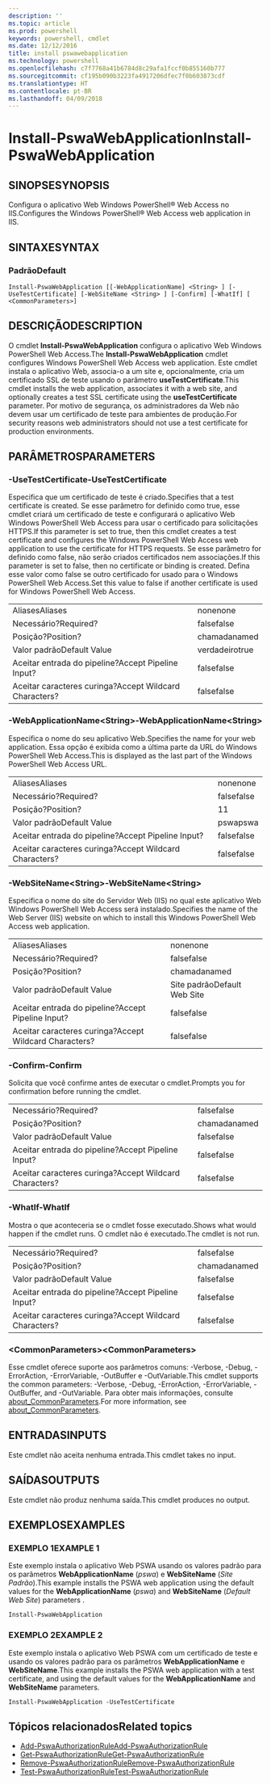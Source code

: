 ```yaml
---
description: ''
ms.topic: article
ms.prod: powershell
keywords: powershell, cmdlet
ms.date: 12/12/2016
title: install pswawebapplication
ms.technology: powershell
ms.openlocfilehash: c7f7768a41b6784d8c29afa1fccf0b855160b777
ms.sourcegitcommit: cf195b090b3223fa4917206dfec7f0b603873cdf
ms.translationtype: HT
ms.contentlocale: pt-BR
ms.lasthandoff: 04/09/2018
---
```

# <a name="install-pswawebapplication"></a><span data-ttu-id="a4aa9-103">Install-PswaWebApplication</span><span class="sxs-lookup"><span data-stu-id="a4aa9-103">Install-PswaWebApplication</span></span>

## <a name="synopsis"></a><span data-ttu-id="a4aa9-104">SINOPSE</span><span class="sxs-lookup"><span data-stu-id="a4aa9-104">SYNOPSIS</span></span>

<span data-ttu-id="a4aa9-105">Configura o aplicativo Web Windows PowerShell® Web Access no IIS.</span><span class="sxs-lookup"><span data-stu-id="a4aa9-105">Configures the Windows PowerShell® Web Access web application in IIS.</span></span>

## <a name="syntax"></a><span data-ttu-id="a4aa9-106">SINTAXE</span><span class="sxs-lookup"><span data-stu-id="a4aa9-106">SYNTAX</span></span>

### <a name="default"></a><span data-ttu-id="a4aa9-107">Padrão</span><span class="sxs-lookup"><span data-stu-id="a4aa9-107">Default</span></span>
```
Install-PswaWebApplication [[-WebApplicationName] <String> ] [-UseTestCertificate] [-WebSiteName <String> ] [-Confirm] [-WhatIf] [ <CommonParameters>]
```

## <a name="description"></a><span data-ttu-id="a4aa9-108">DESCRIÇÃO</span><span class="sxs-lookup"><span data-stu-id="a4aa9-108">DESCRIPTION</span></span>

<span data-ttu-id="a4aa9-109">O cmdlet **Install-PswaWebApplication** configura o aplicativo Web Windows PowerShell Web Access.</span><span class="sxs-lookup"><span data-stu-id="a4aa9-109">The **Install-PswaWebApplication** cmdlet configures Windows PowerShell Web Access web application.</span></span> <span data-ttu-id="a4aa9-110">Este cmdlet instala o aplicativo Web, associa-o a um site e, opcionalmente, cria um certificado SSL de teste usando o parâmetro **useTestCertificate**.</span><span class="sxs-lookup"><span data-stu-id="a4aa9-110">This cmdlet installs the web application, associates it with a web site, and optionally creates a test SSL certificate using the **useTestCertificate** parameter.</span></span> <span data-ttu-id="a4aa9-111">Por motivo de segurança, os administradores da Web não devem usar um certificado de teste para ambientes de produção.</span><span class="sxs-lookup"><span data-stu-id="a4aa9-111">For security reasons web administrators should not use a test certificate for production environments.</span></span>

## <a name="parameters"></a><span data-ttu-id="a4aa9-112">PARÂMETROS</span><span class="sxs-lookup"><span data-stu-id="a4aa9-112">PARAMETERS</span></span>

### <a name="-usetestcertificate"></a><span data-ttu-id="a4aa9-113">-UseTestCertificate</span><span class="sxs-lookup"><span data-stu-id="a4aa9-113">-UseTestCertificate</span></span>

<span data-ttu-id="a4aa9-114">Especifica que um certificado de teste é criado.</span><span class="sxs-lookup"><span data-stu-id="a4aa9-114">Specifies that a test certificate is created.</span></span> <span data-ttu-id="a4aa9-115">Se esse parâmetro for definido como true, esse cmdlet criará um certificado de teste e configurará o aplicativo Web Windows PowerShell Web Access para usar o certificado para solicitações HTTPS.</span><span class="sxs-lookup"><span data-stu-id="a4aa9-115">If this parameter is set to true, then this cmdlet creates a test certificate and configures the Windows PowerShell Web Access web application to use the certificate for HTTPS requests.</span></span> <span data-ttu-id="a4aa9-116">Se esse parâmetro for definido como false, não serão criados certificados nem associações.</span><span class="sxs-lookup"><span data-stu-id="a4aa9-116">If this parameter is set to false, then no certificate or binding is created.</span></span> <span data-ttu-id="a4aa9-117">Defina esse valor como false se outro certificado for usado para o Windows PowerShell Web Access.</span><span class="sxs-lookup"><span data-stu-id="a4aa9-117">Set this value to false if another certificate is used for Windows PowerShell Web Access.</span></span>

|||
|-|-|
| <span data-ttu-id="a4aa9-118">Aliases</span><span class="sxs-lookup"><span data-stu-id="a4aa9-118">Aliases</span></span>                              | <span data-ttu-id="a4aa9-119">none</span><span class="sxs-lookup"><span data-stu-id="a4aa9-119">none</span></span>                                 |
| <span data-ttu-id="a4aa9-120">Necessário?</span><span class="sxs-lookup"><span data-stu-id="a4aa9-120">Required?</span></span>                            | <span data-ttu-id="a4aa9-121">false</span><span class="sxs-lookup"><span data-stu-id="a4aa9-121">false</span></span>                                |
| <span data-ttu-id="a4aa9-122">Posição?</span><span class="sxs-lookup"><span data-stu-id="a4aa9-122">Position?</span></span>                            | <span data-ttu-id="a4aa9-123">chamada</span><span class="sxs-lookup"><span data-stu-id="a4aa9-123">named</span></span>                                |
| <span data-ttu-id="a4aa9-124">Valor padrão</span><span class="sxs-lookup"><span data-stu-id="a4aa9-124">Default Value</span></span>                        | <span data-ttu-id="a4aa9-125">verdadeiro</span><span class="sxs-lookup"><span data-stu-id="a4aa9-125">true</span></span>                                 |
| <span data-ttu-id="a4aa9-126">Aceitar entrada do pipeline?</span><span class="sxs-lookup"><span data-stu-id="a4aa9-126">Accept Pipeline Input?</span></span>               | <span data-ttu-id="a4aa9-127">false</span><span class="sxs-lookup"><span data-stu-id="a4aa9-127">false</span></span>                                |
| <span data-ttu-id="a4aa9-128">Aceitar caracteres curinga?</span><span class="sxs-lookup"><span data-stu-id="a4aa9-128">Accept Wildcard Characters?</span></span>          | <span data-ttu-id="a4aa9-129">false</span><span class="sxs-lookup"><span data-stu-id="a4aa9-129">false</span></span>                                |

### <a name="-webapplicationnameltstringgt"></a><span data-ttu-id="a4aa9-130">-WebApplicationName&lt;String&gt;</span><span class="sxs-lookup"><span data-stu-id="a4aa9-130">-WebApplicationName&lt;String&gt;</span></span>

<span data-ttu-id="a4aa9-131">Especifica o nome do seu aplicativo Web.</span><span class="sxs-lookup"><span data-stu-id="a4aa9-131">Specifies the name for your web application.</span></span> <span data-ttu-id="a4aa9-132">Essa opção é exibida como a última parte da URL do Windows PowerShell Web Access.</span><span class="sxs-lookup"><span data-stu-id="a4aa9-132">This is displayed as the last part of the Windows PowerShell Web Access URL.</span></span>

|||
|-|-|
| <span data-ttu-id="a4aa9-133">Aliases</span><span class="sxs-lookup"><span data-stu-id="a4aa9-133">Aliases</span></span>                              | <span data-ttu-id="a4aa9-134">none</span><span class="sxs-lookup"><span data-stu-id="a4aa9-134">none</span></span>                                 |
| <span data-ttu-id="a4aa9-135">Necessário?</span><span class="sxs-lookup"><span data-stu-id="a4aa9-135">Required?</span></span>                            | <span data-ttu-id="a4aa9-136">false</span><span class="sxs-lookup"><span data-stu-id="a4aa9-136">false</span></span>                                |
| <span data-ttu-id="a4aa9-137">Posição?</span><span class="sxs-lookup"><span data-stu-id="a4aa9-137">Position?</span></span>                            | <span data-ttu-id="a4aa9-138">1</span><span class="sxs-lookup"><span data-stu-id="a4aa9-138">1</span></span>                                    |
| <span data-ttu-id="a4aa9-139">Valor padrão</span><span class="sxs-lookup"><span data-stu-id="a4aa9-139">Default Value</span></span>                        | <span data-ttu-id="a4aa9-140">pswa</span><span class="sxs-lookup"><span data-stu-id="a4aa9-140">pswa</span></span>                                 |
| <span data-ttu-id="a4aa9-141">Aceitar entrada do pipeline?</span><span class="sxs-lookup"><span data-stu-id="a4aa9-141">Accept Pipeline Input?</span></span>               | <span data-ttu-id="a4aa9-142">false</span><span class="sxs-lookup"><span data-stu-id="a4aa9-142">false</span></span>                                |
| <span data-ttu-id="a4aa9-143">Aceitar caracteres curinga?</span><span class="sxs-lookup"><span data-stu-id="a4aa9-143">Accept Wildcard Characters?</span></span>          | <span data-ttu-id="a4aa9-144">false</span><span class="sxs-lookup"><span data-stu-id="a4aa9-144">false</span></span>                                |

### <a name="-websitenameltstringgt"></a><span data-ttu-id="a4aa9-145">-WebSiteName&lt;String&gt;</span><span class="sxs-lookup"><span data-stu-id="a4aa9-145">-WebSiteName&lt;String&gt;</span></span>

<span data-ttu-id="a4aa9-146">Especifica o nome do site do Servidor Web (IIS) no qual este aplicativo Web Windows PowerShell Web Access será instalado.</span><span class="sxs-lookup"><span data-stu-id="a4aa9-146">Specifies the name of the Web Server (IIS) website on which to install this Windows PowerShell Web Access web application.</span></span>

|||
|-|-|
| <span data-ttu-id="a4aa9-147">Aliases</span><span class="sxs-lookup"><span data-stu-id="a4aa9-147">Aliases</span></span>                              | <span data-ttu-id="a4aa9-148">none</span><span class="sxs-lookup"><span data-stu-id="a4aa9-148">none</span></span>                                 |
| <span data-ttu-id="a4aa9-149">Necessário?</span><span class="sxs-lookup"><span data-stu-id="a4aa9-149">Required?</span></span>                            | <span data-ttu-id="a4aa9-150">false</span><span class="sxs-lookup"><span data-stu-id="a4aa9-150">false</span></span>                                |
| <span data-ttu-id="a4aa9-151">Posição?</span><span class="sxs-lookup"><span data-stu-id="a4aa9-151">Position?</span></span>                            | <span data-ttu-id="a4aa9-152">chamada</span><span class="sxs-lookup"><span data-stu-id="a4aa9-152">named</span></span>                                |
| <span data-ttu-id="a4aa9-153">Valor padrão</span><span class="sxs-lookup"><span data-stu-id="a4aa9-153">Default Value</span></span>                        | <span data-ttu-id="a4aa9-154">Site padrão</span><span class="sxs-lookup"><span data-stu-id="a4aa9-154">Default Web Site</span></span>                     |
| <span data-ttu-id="a4aa9-155">Aceitar entrada do pipeline?</span><span class="sxs-lookup"><span data-stu-id="a4aa9-155">Accept Pipeline Input?</span></span>               | <span data-ttu-id="a4aa9-156">false</span><span class="sxs-lookup"><span data-stu-id="a4aa9-156">false</span></span>                                |
| <span data-ttu-id="a4aa9-157">Aceitar caracteres curinga?</span><span class="sxs-lookup"><span data-stu-id="a4aa9-157">Accept Wildcard Characters?</span></span>          | <span data-ttu-id="a4aa9-158">false</span><span class="sxs-lookup"><span data-stu-id="a4aa9-158">false</span></span>                                |

### <a name="-confirm"></a><span data-ttu-id="a4aa9-159">-Confirm</span><span class="sxs-lookup"><span data-stu-id="a4aa9-159">-Confirm</span></span>

<span data-ttu-id="a4aa9-160">Solicita que você confirme antes de executar o cmdlet.</span><span class="sxs-lookup"><span data-stu-id="a4aa9-160">Prompts you for confirmation before running the cmdlet.</span></span>

|||
|-|-|
| <span data-ttu-id="a4aa9-161">Necessário?</span><span class="sxs-lookup"><span data-stu-id="a4aa9-161">Required?</span></span>                            | <span data-ttu-id="a4aa9-162">false</span><span class="sxs-lookup"><span data-stu-id="a4aa9-162">false</span></span>                                |
| <span data-ttu-id="a4aa9-163">Posição?</span><span class="sxs-lookup"><span data-stu-id="a4aa9-163">Position?</span></span>                            | <span data-ttu-id="a4aa9-164">chamada</span><span class="sxs-lookup"><span data-stu-id="a4aa9-164">named</span></span>                                |
| <span data-ttu-id="a4aa9-165">Valor padrão</span><span class="sxs-lookup"><span data-stu-id="a4aa9-165">Default Value</span></span>                        | <span data-ttu-id="a4aa9-166">false</span><span class="sxs-lookup"><span data-stu-id="a4aa9-166">false</span></span>                                |
| <span data-ttu-id="a4aa9-167">Aceitar entrada do pipeline?</span><span class="sxs-lookup"><span data-stu-id="a4aa9-167">Accept Pipeline Input?</span></span>               | <span data-ttu-id="a4aa9-168">false</span><span class="sxs-lookup"><span data-stu-id="a4aa9-168">false</span></span>                                |
| <span data-ttu-id="a4aa9-169">Aceitar caracteres curinga?</span><span class="sxs-lookup"><span data-stu-id="a4aa9-169">Accept Wildcard Characters?</span></span>          | <span data-ttu-id="a4aa9-170">false</span><span class="sxs-lookup"><span data-stu-id="a4aa9-170">false</span></span>                                |

### <a name="-whatif"></a><span data-ttu-id="a4aa9-171">-WhatIf</span><span class="sxs-lookup"><span data-stu-id="a4aa9-171">-WhatIf</span></span>

<span data-ttu-id="a4aa9-172">Mostra o que aconteceria se o cmdlet fosse executado.</span><span class="sxs-lookup"><span data-stu-id="a4aa9-172">Shows what would happen if the cmdlet runs.</span></span>
<span data-ttu-id="a4aa9-173">O cmdlet não é executado.</span><span class="sxs-lookup"><span data-stu-id="a4aa9-173">The cmdlet is not run.</span></span>

|||
|-|-|
| <span data-ttu-id="a4aa9-174">Necessário?</span><span class="sxs-lookup"><span data-stu-id="a4aa9-174">Required?</span></span>                            | <span data-ttu-id="a4aa9-175">false</span><span class="sxs-lookup"><span data-stu-id="a4aa9-175">false</span></span>                                |
| <span data-ttu-id="a4aa9-176">Posição?</span><span class="sxs-lookup"><span data-stu-id="a4aa9-176">Position?</span></span>                            | <span data-ttu-id="a4aa9-177">chamada</span><span class="sxs-lookup"><span data-stu-id="a4aa9-177">named</span></span>                                |
| <span data-ttu-id="a4aa9-178">Valor padrão</span><span class="sxs-lookup"><span data-stu-id="a4aa9-178">Default Value</span></span>                        | <span data-ttu-id="a4aa9-179">false</span><span class="sxs-lookup"><span data-stu-id="a4aa9-179">false</span></span>                                |
| <span data-ttu-id="a4aa9-180">Aceitar entrada do pipeline?</span><span class="sxs-lookup"><span data-stu-id="a4aa9-180">Accept Pipeline Input?</span></span>               | <span data-ttu-id="a4aa9-181">false</span><span class="sxs-lookup"><span data-stu-id="a4aa9-181">false</span></span>                                |
| <span data-ttu-id="a4aa9-182">Aceitar caracteres curinga?</span><span class="sxs-lookup"><span data-stu-id="a4aa9-182">Accept Wildcard Characters?</span></span>          | <span data-ttu-id="a4aa9-183">false</span><span class="sxs-lookup"><span data-stu-id="a4aa9-183">false</span></span>                                |

### <a name="ltcommonparametersgt"></a><span data-ttu-id="a4aa9-184">&lt;CommonParameters&gt;</span><span class="sxs-lookup"><span data-stu-id="a4aa9-184">&lt;CommonParameters&gt;</span></span>

<span data-ttu-id="a4aa9-185">Esse cmdlet oferece suporte aos parâmetros comuns: -Verbose, -Debug, -ErrorAction, -ErrorVariable, -OutBuffer e -OutVariable.</span><span class="sxs-lookup"><span data-stu-id="a4aa9-185">This cmdlet supports the common parameters: -Verbose, -Debug, -ErrorAction, -ErrorVariable, -OutBuffer, and -OutVariable.</span></span>
<span data-ttu-id="a4aa9-186">Para obter mais informações, consulte [about_CommonParameters](http://go.microsoft.com/fwlink/p/?LinkID=113216).</span><span class="sxs-lookup"><span data-stu-id="a4aa9-186">For more information, see [about_CommonParameters](http://go.microsoft.com/fwlink/p/?LinkID=113216).</span></span>

## <a name="inputs"></a><span data-ttu-id="a4aa9-187">ENTRADAS</span><span class="sxs-lookup"><span data-stu-id="a4aa9-187">INPUTS</span></span>

<span data-ttu-id="a4aa9-188">Este cmdlet não aceita nenhuma entrada.</span><span class="sxs-lookup"><span data-stu-id="a4aa9-188">This cmdlet takes no input.</span></span>

## <a name="outputs"></a><span data-ttu-id="a4aa9-189">SAÍDAS</span><span class="sxs-lookup"><span data-stu-id="a4aa9-189">OUTPUTS</span></span>

<span data-ttu-id="a4aa9-190">Este cmdlet não produz nenhuma saída.</span><span class="sxs-lookup"><span data-stu-id="a4aa9-190">This cmdlet produces no output.</span></span>

## <a name="examples"></a><span data-ttu-id="a4aa9-191">EXEMPLOS</span><span class="sxs-lookup"><span data-stu-id="a4aa9-191">EXAMPLES</span></span>

### <a name="example-1"></a><span data-ttu-id="a4aa9-192">EXEMPLO 1</span><span class="sxs-lookup"><span data-stu-id="a4aa9-192">EXAMPLE 1</span></span>

<span data-ttu-id="a4aa9-193">Este exemplo instala o aplicativo Web PSWA usando os valores padrão para os parâmetros **WebApplicationName** (*pswa*) e **WebSiteName** (*Site Padrão*).</span><span class="sxs-lookup"><span data-stu-id="a4aa9-193">This example installs the PSWA web application using the default values for the **WebApplicationName** (*pswa*) and **WebSiteName** (*Default Web Site*) parameters .</span></span>

```
Install-PswaWebApplication
```

### <a name="example-2"></a><span data-ttu-id="a4aa9-194">EXEMPLO 2</span><span class="sxs-lookup"><span data-stu-id="a4aa9-194">EXAMPLE 2</span></span>

<span data-ttu-id="a4aa9-195">Este exemplo instala o aplicativo Web PSWA com um certificado de teste e usando os valores padrão para os parâmetros **WebApplicationName** e **WebSiteName**.</span><span class="sxs-lookup"><span data-stu-id="a4aa9-195">This example installs the PSWA web application with a test certificate, and using the default values for the **WebApplicationName** and **WebSiteName** parameters.</span></span>

```
Install-PswaWebApplication -UseTestCertificate
```

## <a name="related-topics"></a><span data-ttu-id="a4aa9-196">Tópicos relacionados</span><span class="sxs-lookup"><span data-stu-id="a4aa9-196">Related topics</span></span>

- [<span data-ttu-id="a4aa9-197">Add-PswaAuthorizationRule</span><span class="sxs-lookup"><span data-stu-id="a4aa9-197">Add-PswaAuthorizationRule</span></span>](add-pswaauthorizationrule.md)
- [<span data-ttu-id="a4aa9-198">Get-PswaAuthorizationRule</span><span class="sxs-lookup"><span data-stu-id="a4aa9-198">Get-PswaAuthorizationRule</span></span>](get-pswaauthorizationrule.md)
- [<span data-ttu-id="a4aa9-199">Remove-PswaAuthorizationRule</span><span class="sxs-lookup"><span data-stu-id="a4aa9-199">Remove-PswaAuthorizationRule</span></span>](remove-pswaauthorizationrule.md)
- [<span data-ttu-id="a4aa9-200">Test-PswaAuthorizationRule</span><span class="sxs-lookup"><span data-stu-id="a4aa9-200">Test-PswaAuthorizationRule</span></span>](test-pswaauthorizationrule.md)